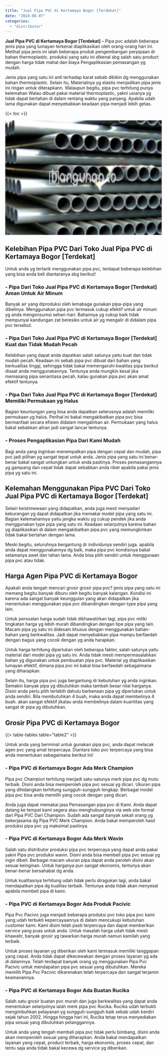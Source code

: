 ```yaml
---
title: "Jual Pipa PVC di Kertamaya Bogor [Terdekat]"
date: "2024-08-07"
categories: 
  - "distributor"
---
```


**Jual Pipa PVC di Kertamaya Bogor \[Terdekat\]** – Pipa pvc adalah beberapa jenis pipa yang lumayan terkenal diaplikasikan oleh orang-orang hari ini. Melihat pipa jenis ini ialah beberapa produk pengembangan perpipaan dr bahan thermoplastic. produksi yang satu ini dikenal sbg salah satu product dengan harga tidak mahal dan biaya Pengaplikasian pemasangan yg mudah.

Jenis pipa yang satu ini anti terhadap karat sebab dibikin dg menggunakan bahan thermoplastic. Selain itu, Materialnya yg elastis menjadikan pipa jenis ini ringan untuk diterapkann. Walaupun begitu, pipa pvc terhitung punya kelemahan Walau dibuat pakai material thermoplastic, yakni usianya yg tidak dapat bertahan di dalam rentang waktu yang panjang. Apabila udah lama digunakan dapat menyebabkan keadaan pipa menjadi lebih getas.

{{< toc >}}

![Jual Pipa PVC di Kertamaya Bogor [Terdekat]](/images/jaul-pipa-pvc-43.png)

## Kelebihan Pipa PVC Dari Toko Jual Pipa PVC di Kertamaya Bogor \[Terdekat\]

Untuk anda yg tertarik menggunakan pipa pvc, terdapat beberapa kelebihan yang bisa anda beli diantaranya sbg berikut!

### \- Pipa Dari Toko Jual Pipa PVC di Kertamaya Bogor \[Terdekat\] Aman Untuk Air Minum

Banyak air yang diproduksi oleh lemabaga gunakan pipa-pipa yang dibelinya. Menggunakan pipa pvc termasuk cukup efektif untuk air minum yg anda mengonsumsi sehari-hari. Bahannya yg cukup baik tidak mempunyai kandungan zat beresiko untuk air yg mengalir di didalam pipa pvc tersebut.

### \- Pipa Dari Toko Jual Pipa PVC di Kertamaya Bogor \[Terdekat\] Kuat dan Tidak Mudah Pecah

Kelebihan yang dapat anda dapatkan salah satunya yaitu kuat dan tidak mudah pecah. Keadaan ini sebab pipa pvc dibuat dari bahan yang berkualitas tinggi, sehingga tidak bakal memengaruhi kwalitas pipa berikut disaat anda menggunakannya. Tentunya anda mungkin kesal jika memasang pipa senantiasa pecah, kalau gunakan pipa pvc akan amat efektif tentunya.

### \- Pipa Dari Toko Jual Pipa PVC di Kertamaya Bogor \[Terdekat\] Memiliki Permukaan yg Halus

Bagian keuntungan yang bisa anda dapatkan seterusnya adalah memiliki permukaan yg halus. Perihal ini bakal mengakibatkan pipa pvc bisa bermanfaat secara efisien didalam mengalirkan air. Permukaan yang halus bakal sebabkan aliran jadi sangat lancar tentunya.

### \- Proses Pengaplikasian Pipa Dari Kami Mudah

Bagi anda yang inginkan menempatkan pipa dengan cepat dan mudah, pipa pvc jadi pilihan yg sangat tepat untuk anda. Jenis pipa yang satu ini benar-benar bakal sangat untungkan untuk anda pastinya. Proses pemasangannya yg gampang dan cepat tidak dapat sebabkan anda ribet apabila pakai jenis pipa yg satu ini.

## Kelemahan Menggunakan Pipa PVC Dari Toko Jual Pipa PVC di Kertamaya Bogor \[Terdekat\]

Selain keistimewaan yang didapatkan, anda juga mesti menyadari kekurangan yg dapat didapatkan jika memakai model pipa yang satu ini. Bagian kelemahannya yaitu jangka waktu yg cukup pendek jika anda menggunakan type pipa yang satu ini. Keadaan selanjutnya karena bahan yg diaplikasikan di dalam mengakibatkan pipa pvc yang memungkinkan tidak bakal bertahan dengan lama.

Meski begitu, seluruhnya bergantung dr individunya sendiri juga. apabila anda dapat menggunakannya dg baik, maka pipa pvc kondisinya bakal selamanya awet dan tahan lama. Anda bisa pilih sendiri untuk menggunaan pipa pvc atau tidak.

## Harga Agen Pipa PVC di Kertamaya Bogor

Apakah anda tengah mencari grosir grosir pipa pvc? jenis pipa yang satu ini memang begitu banyak diburu oleh begitu banyak kalangan. Kondisi ini karena ada sangat banyak keunggulan yang akan didapatkan jika menentukan menggunakan pipa pvc dibandingkan dengan type pipa yang lain.

Untuk persoalan harga sudah tidak dikhawatirkan lagi, pipa pvc miliki tingkatan harga yg lebih murah dibandingkan dengan tipe pipa yang lain. Macam pipa yg satu ini didesain khusus dengan menggunakan bahan-bahan yang berkwalitas. Jadi dapat menyebabkan pipa mampu berfaedah dengan bagus yang cocok dengan yg anda harapkan.

Untuk harga terhitung diperlukan oleh beberapa faktor, salah satunya yaitu material dari model pipa yg satu ini. Anda tidak mesti mempermasalahkan bahan yg digunakan untuk pembuatan pipa pvc. Material yg diaplikasikan lumayan efektif, dimana pipa pvc ini bakal bisa berfaedah sebagaimana yang diharapkan.

Selain itu, harga pipa pvc juga bergantung dr kebutuhan yg anda inginkan. Semakin banyak pipa yg dibutuhkan maka tambah besar nilai harganya. Disini anda perlu pilih terlebih dahulu berkenaan pipa yg diperlukan untuk anda sendiri. Bila membutuhkan 4 buah, maka anda dapat membelinya 4 buah. akan sangat efektif jikalau anda membelinya dalam kuantitas yang sangat dr pipa yg dibutuhkan.

## Grosir Pipa PVC di Kertamaya Bogor

{{< table-tables table="table2" >}}

Untuk anda yang berminat untuk gunakan pipa pvc, anda dapat melacak agen pvc yang amat terpercaya. Diantara toko pvc terpercaya yang bisa anda menentukan sebagaimana berikut ini!

### \- Pipa PVC di Kertamaya Bogor Ada Merk Champion

Pipa pvc Champion terhitung menjadi satu-satunya merk pipa pvc dg mutu terbaik. Disini anda bisa memperoleh pipa pvc sesuai yg dicari. Ukuran pipa yang dihidangkan terhitung sungguh-sungguh lengkap. Berbagai model pipa pvc bisa anda memilih yang cocok dengan yang dicari.

Anda juga dapat memakai jasa Pemasangan pipa pvc di Kami. Anda dapat datang ke tempat kami segera atau menghubunginya via web site formal dari Pipa PVC Dari Champion. Sudah ada sangat banyak sekali orang yg bekerjasama dg Pipa PVC Merk Champion. Anda bakal memperoleh hasil produksi pipa pvc yg maksimal pastinya.

### \- Pipa PVC di Kertamaya Bogor Ada Merk Wavin

Salah satu distributor produksi pipa pvc terpercaya yang dapat anda pakai yakni Pipa pvc produksi wavin. Disini anda bisa membeli pipa pvc sesuai yg ingin dibeli. Berbagai macam ukuran pipa dapat anda peroleh disini akan sesuai keinginan. Untuk harganya pun sangat ekonomis, tentunya akan benar-benar bersahabat dg anda.

Untuk kualitasnya terhitung udah tidak perlu diragukan lagi, anda bakal mendapatkan pipa dg kualitas terbaik. Tentunya anda tidak akan menyesal apabila membeli pipa di kami.

### \- Pipa PVC di Kertamaya Bogor Ada Produk Pacivic

Pipa Pvc Pacivic juga menjadi beberapa produksi pvc toko pipa pvc kami yang udah terbukti kepercayaannya di dalam mencukupi kebutuhan customer kami. Kami disini telah pasti terpercaya dan dapat memberikan service yang puas untuk anda. Untuk masalah harga udah tidak mesti khawatir, banyak grosir yg tawarkan harga murah namun kamilah yang terbaik.

Untuk proses layanan yg diberikan oleh kami termasuk memiliki tanggapan yang cepat. Anda tidak dapat dikecewakan dengan proses layanan yg ada di dalamnya. Telah terdapat banyak orang yg menggunakan Pipa Pvc Pacivic untuk mendapatan pipa pvc sesuai yang dibutuhkan. Mereka memilih Pipa Pvc Pacivic dikarenakan telah terpercaya dan sangat terjamin keamanannya.

### \- Pipa PVC di Kertamaya Bogor Ada Buatan Rucika

Salah satu grosir buatan pvc murah dan juga berkwalitas yang dapat anda menentukan selanjutnya ialah merk pipa pvc Rucika. Rucika udah terbukti mengimbuhkan pelayanan yg sungguh-sungguh baik sebab udah berdiri sejak tahun 2002. Hingga hingga hari ini, Rucika tetap terus menyediakan pipa sesuai yang dibutuhkan pelanggannya.

Untuk anda yang tengah membeli pipa pvc tidak perlu bimbang, disini anda akan memperoleh sesuai yang diharapkan. Anda bakal mendapatkan layanan yang cepat, product terbaik, harga ekonomis, proses cepat, dan tentu saja anda tidak bakal kecewa dg service yg diberikan.
